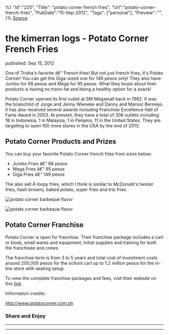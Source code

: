 ﻿%{
    "Id":"220",
    "Title": "potato corner french fries",
    "Url":"potato-corner-french-fries",
    "PubDate":"15-Sep-2012",
    "Tags": ["personal"],
    "Preview": "",
}%
[Source](http://markhughneri.com/blog/471/potato-corner-french-fries/ "Permalink to the kimerran logs - Potato Corner French Fries")

# the kimerran logs - Potato Corner French Fries

published: Sep 15, 2012

One of Trisha's favorite â€“ French fries! But not just french fries, it's Potato Corner! You can get the Giga-sized one for 149 pesos only! They also have Jumbo for 68 pesos and Mega for 95 pesos. What they boast about their products is having no trans-fat and being a healthy option for a snack!

Potato Corner opened its first outlet at SM Megamall back in 1992. It was the brainchild of Jorge and Jenny Wieneke and Danny and Marivic Bermejo. It has also received several awards including Franchise Excellence Hall of Fame Award in 2003. At present, they have a total of 306 outlets including 18 in Indonesia, 1 in Malaysia, 1 in Panama, 11 in the United States. They are targeting to open 100 more stores in the USA by the end of 2013.

## Potato Corner Products and Prizes

You can buy your favorite Potato Corner french fries from sizes below:

* Jumbo Fries â€“ 68 pesos
* Mega Fries â€“ 95 pesos
* Giga Fries â€“ 149 pesos

The also sell Â loopy fries, which I think is similar to McDonald's twister fries, hash browns, baked potato, super fries and trio fries.

![potato corner barbeque flavor][1]

![potato corner barbeque flavor][2]

## Potato Corner Franchise

Potato Corner is open for franchise. Their franchise package includes a cart or kiosk, small wares and equipment, initial supplies and training for both the franchisee and crews.

The franchise term is from 3 to 5 years and total cost of investment costs around 200,000 pesos for the school cart up to 1.2 million pesos for the in-line store with seating setup.

To view the complete franchise packages and fees, visit their website on this [link][3].

Information credits:

http://www.potatocorner.com.ph

### Share and Enjoy

* * *

* * *

[1]: http://markhughneri.com/blog/assets/loading.gif "potato corner barbeque flavor"
[2]: http://www.sisigbytes.com/food/wp-content/uploads/sites/2/2012/11/potato-corner-barbeque-flavor.jpg "potato corner barbeque flavor"
[3]: http://www.potatocorner.com.ph/franchise.html
